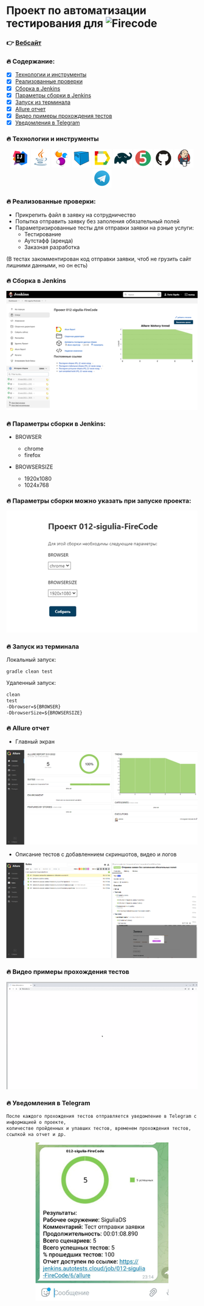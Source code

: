 # Проект по автоматизации тестирования для ![Firecode](https://hhcdn.ru/employer-logo/3065829.jpeg)


### 👉 [Вебсайт](https://firecode.ru/)

### 🔥 Содержание:
- [x] [Технологии и инструменты](#-технологии-и-инструменты)
- [x] [Реализованные проверки](#-реализованные-проверки)
- [x] [Сборка в Jenkins](#-сборка-в-jenkins)
- [x] [Параметры сборки в Jenkins](#-параметры-сборки-в-jenkins)
- [x] [Запуск из терминала](#-запуск-из-терминала)
- [x] [Allure отчет](#-allure-отчет)
- [x] [Видео примеры прохождения тестов](#-видео-примеры-прохождения-тестов)
- [x] [Уведомления в Telegram](#-уведомления-в-telegram)

### 🔥 Технологии и инструменты
<p align="center">
  <img src="src/main/resources/file_to_Readme/Intelij_IDEA.svg" width="50" title="IntelliJ IDEA">
  <img src="src/main/resources/file_to_Readme/Java.svg" width="50" alt="Java">
  <img src="src/main/resources/file_to_Readme/Selenide.svg" width="50" alt="Selenide">
  <img src="src/main/resources/file_to_Readme/Selenoid.svg" width="50" alt="Selenoid">
  <img src="src/main/resources/file_to_Readme/Allure_Report.svg" width="50" alt="Allure Report">
  <img src="src/main/resources/file_to_Readme/Gradle.svg" width="50" alt="Gradle">
  <img src="src/main/resources/file_to_Readme/JUnit5.svg" width="50" alt="JUnit5">
  <img src="src/main/resources/file_to_Readme/GitHub.svg" width="50" alt="GitHub">
  <img src="src/main/resources/file_to_Readme/Jenkins.svg" width="50" alt="Jenkins">
  <img src="src/main/resources/file_to_Readme/Telegram.svg" width="50" alt="Telegram">
</p>


### 🔥 Реализованные проверки:


- Прикрепить файл в заявку на сотрудничество
- Попытка отправить заявку без заполения обязательный полей
- Параметризированные тесты для отправки заявки на рзные услуги:
  - Тестирование
  - Аутстафф (аренда)
  - Заказная разработка
  
(В тестах закомментирован код отправки заявки, чтоб не грузить сайт лишними данными, но он есть)


### 🔥 Сборка в Jenkins

![Jenkins](src/main/resources/file_to_Readme/012-sigulia-FireCode.png)


### 🔥 Параметры сборки в Jenkins:

- BROWSER
  - chrome
  - firefox
  
- BROWSERSIZE
  - 1920x1080
  - 1024x768

### 🔥 Параметры сборки можно указать при запуске проекта:

![options](src/main/resources/file_to_Readme/options.png)

### 🔥 Запуск из терминала

Локальный запуск:

    gradle clean test


Удаленный запуск:

    clean
    test
    -Dbrowser=${BROWSER}
    -DbrowserSize=${BROWSERSIZE}


### 🔥 Allure отчет

- Главный экран

![AllureReport](src/main/resources/file_to_Readme/AllureReport.png)

- Описание тестов с добавленнием скриншотов, видео и логов 

![AllureReportSuit](src/main/resources/file_to_Readme/AllureReportSuit.png)

### 🔥 Видео примеры прохождения тестов

![video](src/main/resources/file_to_Readme/video.gif)

### 🔥 Уведомления в Telegram

    После каждого прохождения тестов отправляется уведомление в Telegram с информацией о проекте, 
    количестве пройденных и упавших тестов, временем прохождения тестов, ссылкой на отчет и др.

<p align="center">
  <img src="src/main/resources/file_to_Readme/TelegramReport.jpg" width="350" title="IntelliJ IDEA">
</p>